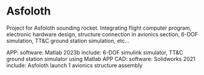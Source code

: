 # Asfoloth
Project for Asfoloth sounding rocket. Integrating flight computer program, electronic hardware design, structure connection in avionics section, 6-DOF simulation, TT&amp;C ground station simulation, etc...


APP: 
    software: Matlab 2023b
    include: 6-DOF simulink simulator, TT&C ground station simulator using Matlab APP
CAD:
    software: Solidworks 2021
    include: Asfoloth launch 1 avionics structure assembly 